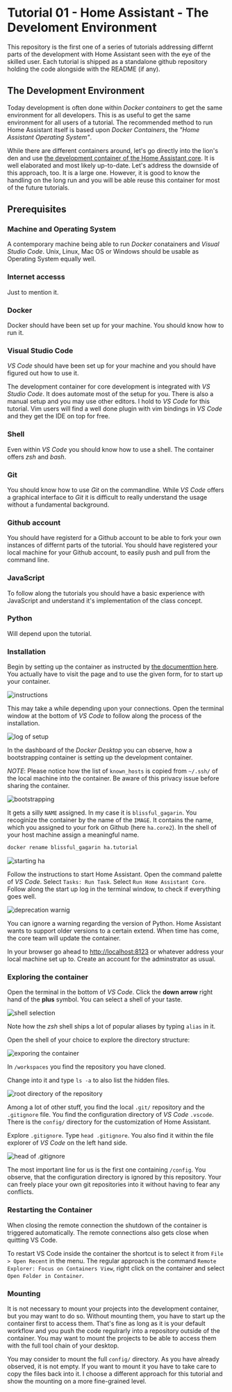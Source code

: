 # Tutorial 01 - Home Assistant - The Develoment Environment

This repository is the first one of a series of tutorials addressing differnt
parts of the development with Home Assistant seen with the eye of the skilled
user. Each tutorial is shipped as a standalone github repository holding the
code alongside with the README (if any).

## The Development Environment

Today development is often done within *Docker containers* to get the same
environment for all developers. This is as useful to get the same environment
for all users of a tutorial. The recommended method to run Home Assistant itself
is based upon *Docker Containers*, the *"Home Assistant Operating System"*.

While there are different containers around, let's go directly into the lion's
den and use [the development container of the Home Assistant
core](https://github.com/home-assistant/core). It is well elaborated and most
likely up-to-date. Let's address the downside of this approach, too. It is a
large one. However, it is good to know the handling on the long run and you will
be able reuse this container for most of the future tutorials.

## Prerequisites

### Machine and Operating System

A contemporary machine being able to run *Docker* conatainers and *Visual Studio
Code*. Unix, Linux, Mac OS or Windows should be usable as Operating System
equally well.

### Internet accesss

Just to mention it.

### Docker

Docker should have been set up for your machine. You should know how to run it.

### Visual Studio Code

*VS Code* should have been set up for your machine and you should have figured
out how to use it.

The development container for core development is integrated with *VS Studio
Code*. It does automate most of the setup for you. There is also a manual setup
and you may use other editors. I hold to *VS Code* for this tutorial. Vim users
will find a well done plugin with vim bindings in *VS Code* and they get the IDE
on top for free.

### Shell

Even within *VS Code* you should know how to use a shell. The container offers
*zsh* and *bash*.

### Git

You should know how to use *Git* on the commandline. While *VS Code* offers a
graphical interface to *Git* it is difficult to really understand the usage
without a fundamental background.

### Github account

You should have registerd for a Github account to be able to fork your own
instances of differnt parts of the tutorial. You should have registered your
local machine for your Github account, to easily push and pull from the command
line.

### JavaScript

To follow along the tutorials you should have a basic experience with JavaScript
and understand it's implementation of the class concept.

### Python

Will depend upon the tutorial.

### Installation

Begin by setting up the container as instructed by [the documenttion
here](https://developers.home-assistant.io/docs/development_environment). You
actually have to visit the page and to use the given form, for to start up your
container.

![instructions](img/instructions-for-dev-container.png)

This may take a while depending upon your connections. Open the terminal window
at the bottom of *VS Code* to follow along the process of the installation.

![log of setup](img/process-of-container-setup.png)

In the dashboard of the *Docker Desktop* you can observe, how a bootstrapping
container is setting up the development container. 

_NOTE_: Please notice how the list of `known_hosts` is copied from `~/.ssh/`
of the local machine into the container. Be aware of this privacy issue before
sharing the container.

![bootstrapping](img/bootstrapping.png)

It gets a silly `NAME` assigned. In my case it is `blissful_gagarin`. You
recoginize the container by the name of the `IMAGE`. It contains the name, which
you assigned to your fork on Github (here `ha.core2`). In the shell of your host
machine assign a meaningful name.

```sh
docker rename blissful_gagarin ha.tutorial
```

![starting ha](img/starting-ha.png)

Follow the instructions to start Home Assistant. Open the command palette of *VS
Code*. Select `Tasks: Run Task`. Select `Run Home Assistant Core`. Follow along
the start up log in the terminal window, to check if everything goes well.

![deprecation warnig](img/deprecation-waring.png)

You can ignore a warning regarding the version of Python. Home Assistant wants
to support older versions to a certain extend. When time has come, the core team
will update the container.

In your browser go ahead to [http://localhost:8123](http://localhost:8123) or
whatever address your local machine set up to. Create an account for the
adminstrator as usual.

### Exploring the container

Open the terminal in the bottom of *VS Code*. Click the **down arrow** right
hand of the **plus** symbol. You can select a shell of your taste.

![shell selection](img/shell-selection.png)

Note how the *zsh* shell ships a lot of popular aliases by typing `alias` in it.

Open the shell of your choice to explore the directory structure:

![exporing the container](img/exploring.png)

In `/workspaces` you find the repository you have cloned. 

Change into it and type `ls -a` to also list the hidden files.

![root directory of the repository](img/repo-root.png)

Among a lot of other stuff, you find the local `.git/` repository and the
`.gitignore` file. You find the configuration directory of *VS Code* `.vscode`.
There is the `config/` directory for the customization of Home Assistant.

Explore `.gitignore`. Type `head .gitignore`. You also find it within the file
explorer of *VS Code* on the left hand side.

![head of .gitignore](img/head-gitignore.png)

The most important line for us is the first one containing `/config`. You
observe, that the configuration directory is ignored by this repository. Your
can freely place your own git repositories into it without having to fear any
conflicts.

### Restarting the Container

When closing the remote connection the shutdown of the container is triggered
automatically. The remote connections also gets close when quitting VS Code.

To restart VS Code inside the container the shortcut is to select it from
`File > Open Recent` in the menu. The regular approach is the command
`Remote Explorer: Focus on Containers View`, right click on the container and
select `Open Folder in Container`.

### Mounting

It is not necessary to mount your projects into the development container, but
you may want to do so. Without mounting them, you have to start up the container
first to access them. That's fine as long as it is your default workflow and you
push the code regulrarly into a repository outside of the container. You may
want to mount the projects to be able to access them with the full tool chain of
your desktop.

You may consider to mount the full `config/` directory. As you have already
observed, it is not empty. If you want to mount it you have to take care to copy
the files back into it. I choose a different approach for this tutorial and show
the mounting on a more fine-grained level.
